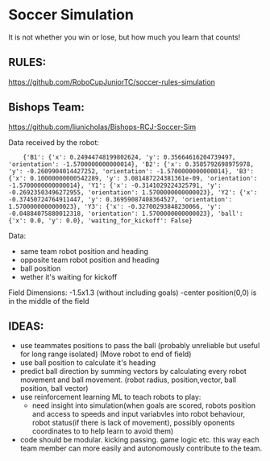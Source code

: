 # Soccer Simulation
It is not whether you win or lose, but how much you learn that counts! 
## RULES:
 https://github.com/RoboCupJuniorTC/soccer-rules-simulation

## Bishops Team:
 https://github.com/liunicholas/Bishops-RCJ-Soccer-Sim
 
Data received by the robot:
    
        {'B1': {'x': 0.24944748199802624, 'y': 0.35664616204739497, 'orientation': -1.5700000000000014}, 'B2': {'x': 0.3585792698975978, 'y': -0.2609904014427252, 'orientation': -1.5700000000000014}, 'B3': {'x': 0.10000000000542289, 'y': 3.081487224381361e-09, 'orientation': -1.5700000000000014}, 'Y1': {'x': -0.3141029224325791, 'y': -0.26923503496272955, 'orientation': 1.5700000000000023}, 'Y2': {'x': -0.37450724764911447, 'y': 0.36959087408364527, 'orientation': 1.5700000000000023}, 'Y3': {'x': -0.32700293848230066, 'y': -0.04884075880012318, 'orientation': 1.5700000000000023}, 'ball': {'x': 0.0, 'y': 0.0}, 'waiting_for_kickoff': False}

Data:
- same team robot position and heading
- opposite team robot position and heading
- ball position
- wether it's waiting for kickoff

Field Dimensions:
        -1.5x1.3 (without including goals)
        -center position(0,0) is in the middle of the field

## IDEAS:
- use teammates positions to pass the ball (probably unreliable but useful for long range isolated) (Move robot to end of field)
- use ball position to calculate it's heading
- predict ball direction by summing vectors by calculating every robot movement and ball movement. (robot radius, position,vector, ball position, ball vector)
- use reinforcement learning ML to teach robots to play:
  - need insight into simulation(when goals are scored, robots position and access to speeds and input variabvles into robot behaviour, robot status(if there is lack of movement), possibly oponents coordinates to to help learn to avoid them)         
- code should be modular. kicking passing. game logic etc. this way each team member can more easily and autonomously contribute to the team.